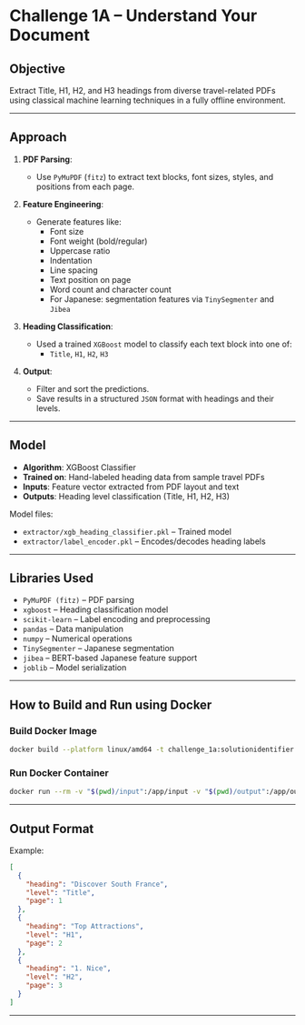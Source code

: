
# Challenge 1A – Understand Your Document  

##  Objective

Extract Title, H1, H2, and H3 headings from diverse travel-related PDFs using classical machine learning techniques in a fully offline environment.

---

##  Approach

1. **PDF Parsing**:
   - Use `PyMuPDF` (`fitz`) to extract text blocks, font sizes, styles, and positions from each page.

2. **Feature Engineering**:
   - Generate features like:
     - Font size
     - Font weight (bold/regular)
     - Uppercase ratio
     - Indentation
     - Line spacing
     - Text position on page
     - Word count and character count
     - For Japanese: segmentation features via `TinySegmenter` and `Jibea`

3. **Heading Classification**:
   - Used a trained `XGBoost` model to classify each text block into one of:
     - `Title`, `H1`, `H2`, `H3`

4. **Output**:
   - Filter and sort the predictions.
   - Save results in a structured `JSON` format with headings and their levels.

---

##  Model

- **Algorithm**: XGBoost Classifier
- **Trained on**: Hand-labeled heading data from sample travel PDFs
- **Inputs**: Feature vector extracted from PDF layout and text
- **Outputs**: Heading level classification (Title, H1, H2, H3)

Model files:
- `extractor/xgb_heading_classifier.pkl` – Trained model
- `extractor/label_encoder.pkl` – Encodes/decodes heading labels

---

##  Libraries Used

- `PyMuPDF (fitz)` – PDF parsing
- `xgboost` – Heading classification model
- `scikit-learn` – Label encoding and preprocessing
- `pandas` – Data manipulation
- `numpy` – Numerical operations
- `TinySegmenter` – Japanese segmentation
- `jibea` – BERT-based Japanese feature support
- `joblib` – Model serialization

---

##  How to Build and Run using Docker

### Build Docker Image

```bash
docker build --platform linux/amd64 -t challenge_1a:solutionidentifier .
```

### Run Docker Container

```bash
docker run --rm -v "$(pwd)/input":/app/input -v "$(pwd)/output":/app/output challenge_1a:solutionidentifier
```

---

##  Output Format

Example:

```json
[
  {
    "heading": "Discover South France",
    "level": "Title",
    "page": 1
  },
  {
    "heading": "Top Attractions",
    "level": "H1",
    "page": 2
  },
  {
    "heading": "1. Nice",
    "level": "H2",
    "page": 3
  }
]
```

---